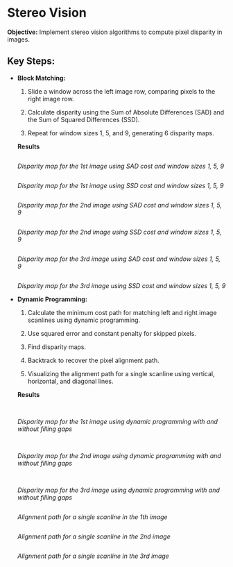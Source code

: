 # Stereo Vision
**Objective:** Implement stereo vision algorithms to compute pixel disparity in images.

## Key Steps:

  * **Block Matching:**

    1. Slide a window across the left image row, comparing pixels to the right image row.

    2. Calculate disparity using the Sum of Absolute Differences (SAD) and the Sum of Squared Differences (SSD).

    3. Repeat for window sizes 1, 5, and 9, generating 6 disparity maps.
   
    **Results**
    <p>
    <img src="assets/image1_SAD.png" alt>
    </p>
    <p>
        <em>Disparity map for the 1st image using SAD cost and window sizes 1, 5, 9</em>
    </p>
    <p>
        <img src="assets/image1_SSD.png" alt>
    </p>
    <p>
        <em>Disparity map for the 1st image using SSD cost and window sizes 1, 5, 9</em>
    </p>
    <p>
        <img src="assets/image2_SAD.png" alt>
    </p>
    <p>
        <em>Disparity map for the 2nd image using SAD cost and window sizes 1, 5, 9</em>
    </p>
    <p>
        <img src="assets/image2_SSD.png" alt>
    </p>
    <p>
        <em>Disparity map for the 2nd image using SSD cost and window sizes 1, 5, 9</em>
    </p>
    <p>
        <img src="assets/image3_SAD.png" alt>
    </p>
    <p>
        <em>Disparity map for the 3rd image using SAD cost and window sizes 1, 5, 9</em>
    </p>
    <p>
        <img src="assets/image3_SSD.png" alt>
    </p>
    <p>
        <em>Disparity map for the 3rd image using SSD cost and window sizes 1, 5, 9</em>
    </p>
     
   
* **Dynamic Programming:**

  1. Calculate the minimum cost path for matching left and right image scanlines using dynamic programming.

  2. Use squared error and constant penalty for skipped pixels.

  3. Find disparity maps.

  4. Backtrack to recover the pixel alignment path.

  5. Visualizing the alignment path for a single scanline using vertical, horizontal, and diagonal lines.
 
  **Results**

  <p>
    <img src="assets/dp1.png" alt>
    <img src="assets/dp1_filled.png" alt>
  </p>
  <p>
        <em>Disparity map for the 1st image using dynamic programming with and without filling gaps</em>
  </p>

  <p>
    <img src="assets/dp2.png" alt>
    <img src="assets/dp2_filled.png" alt>
  </p>
  <p>
        <em>Disparity map for the 2nd image using dynamic programming with and without filling gaps</em>
  </p>

  <p>
    <img src="assets/dp3.png" alt>
    <img src="assets/dp3_filled.png" alt>
  </p>
  <p>
        <em>Disparity map for the 3rd image using dynamic programming with and without filling gaps</em>
  </p>

  <p>
    <img src="assets/alignments1.png" alt>
  </p>
  <p>
        <em>Alignment path for a single scanline in the 1th image</em>
  </p>
  
  <p>
    <img src="assets/alignments2.png" alt>
  </p>
  <p>
        <em>Alignment path for a single scanline in the 2nd image</em>
  </p>
  
  <p>
    <img src="assets/alignments3.png" alt>
  </p>
  <p>
        <em>Alignment path for a single scanline in the 3rd image</em>
  </p>
